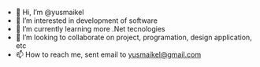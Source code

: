 - 👋 Hi, I’m @yusmaikel
- 👀 I’m interested in development of software
- 🌱 I’m currently learning more .Net tecnologies
- 💞️ I’m looking to collaborate on project, programation, design application, etc 
- 📫 How to reach me, sent email to yusmaikel@gmail.com

<!---
yusmaikel/yusmaikel is a ✨ special ✨ repository because its `README.md` (this file) appears on your GitHub profile.
You can click the Preview link to take a look at your changes.
--->
